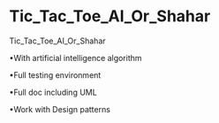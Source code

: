 # Tic_Tac_Toe_AI_Or_Shahar
Tic_Tac_Toe_AI_Or_Shahar




•With artificial intelligence algorithm

•Full testing environment

•Full doc including UML

•Work with Design patterns

